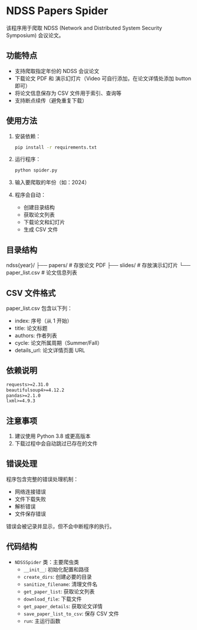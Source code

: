 # NDSS Papers Spider

该程序用于爬取 NDSS (Network and Distributed System Security Symposium) 会议论文。

## 功能特点

- 支持爬取指定年份的 NDSS 会议论文
- 下载论文 PDF 和 演示幻灯片（Video 可自行添加，在论文详情处添加 button 即可）
- 将论文信息保存为 CSV 文件用于索引、查询等
- 支持断点续传（避免重复下载）

## 使用方法

1. 安装依赖：

   ```bash
   pip install -r requirements.txt
   ```

2. 运行程序：

   ```bash
   python spider.py
   ```

3. 输入要爬取的年份（如：2024）

4. 程序会自动：
   - 创建目录结构
   - 获取论文列表
   - 下载论文和幻灯片
   - 生成 CSV 文件

## 目录结构

ndss{year}/
├── papers/ # 存放论文 PDF
├── slides/ # 存放演示幻灯片
└── paper_list.csv # 论文信息列表

## CSV 文件格式

paper_list.csv 包含以下列：

- index: 序号（从 1 开始）
- title: 论文标题
- authors: 作者列表
- cycle: 论文所属周期（Summer/Fall）
- details_url: 论文详情页面 URL

## 依赖说明

```txt
requests>=2.31.0
beautifulsoup4>=4.12.2
pandas>=2.1.0
lxml>=4.9.3
```

## 注意事项

1. 建议使用 Python 3.8 或更高版本
2. 下载过程中会自动跳过已存在的文件

## 错误处理

程序包含完整的错误处理机制：

- 网络连接错误
- 文件下载失败
- 解析错误
- 文件保存错误

错误会被记录并显示，但不会中断程序的执行。

## 代码结构

- `NDSSSpider` 类：主要爬虫类
  - `__init__`: 初始化配置和路径
  - `create_dirs`: 创建必要的目录
  - `sanitize_filename`: 清理文件名
  - `get_paper_list`: 获取论文列表
  - `download_file`: 下载文件
  - `get_paper_details`: 获取论文详情
  - `save_paper_list_to_csv`: 保存 CSV 文件
  - `run`: 主运行函数
